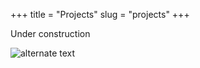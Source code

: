 +++
title = "Projects"
slug = "projects"
+++

Under construction

![alternate text](http://giphygifs.s3.amazonaws.com/media/3spM1cJuyOz5K/giphy.gif)
